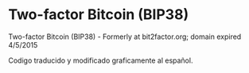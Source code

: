 # Two-factor Bitcoin (BIP38)

Two-factor Bitcoin (BIP38) - Formerly at bit2factor.org; domain expired 4/5/2015

Codigo traducido y modificado graficamente al español.
